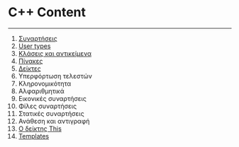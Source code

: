 # C++ Content
---
1. [Συναρτήσεις](Functions.md)
2. [User types](User-types.md)
3. [Κλάσεις και αντικείμενα](OOP.md)
4. [Πίνακες](Array.md)
5. [Δείκτες](Pointers.md)
6. Υπερφόρτωση τελεστών
7. Κληρονομικότητα
8. Αλφαριθμητικά
9. Εικονικές συναρτήσεις
10. Φίλες συναρτήσεις
11. Στατικές συναρτήσεις
12. Ανάθεση και αντιγραφή
13. [Ο δείκτης This](This.md)
14. [Templates](Templates.md)